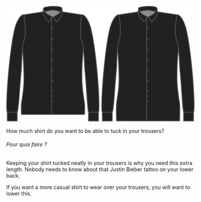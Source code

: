 ![Length bonus](lengthbonus.svg)

How much shirt do you want to be able to tuck in your trousers?

<Note>

###### Pour quoi faire ?

Keeping your shirt tucked neatly in your trousers is why you need this extra length. 
Nobody needs to know about that Justin Bieber tattoo on your lower back.

If you want a more casual shirt to wear over your trousers, you will want to lower this.

</Note>
